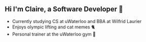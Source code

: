 ## Hi I'm Claire, a Software Developer :wave:

* Currently studying CS at uWaterloo and BBA at Wilfrid Laurier
* Enjoys olympic lifting and cat memes :cat2:
* Personal trainer at the uWaterloo gym :muscle:
